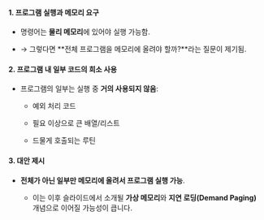 #### 1. 프로그램 실행과 메모리 요구

- 명령어는 **물리 메모리**에 있어야 실행 가능함.
    
- → 그렇다면 **전체 프로그램을 메모리에 올려야 할까?**라는 질문이 제기됨.
    

#### 2. 프로그램 내 일부 코드의 희소 사용

- 프로그램의 일부는 실행 중 **거의 사용되지 않음**:
    
    - 예외 처리 코드
        
    - 필요 이상으로 큰 배열/리스트
        
    - 드물게 호출되는 루틴
        

#### 3. 대안 제시

- **전체가 아닌 일부만 메모리에 올려서 프로그램 실행 가능**.
    
    - 이는 이후 슬라이드에서 소개될 **가상 메모리**와 **지연 로딩(Demand Paging)** 개념으로 이어질 가능성이 큽니다.